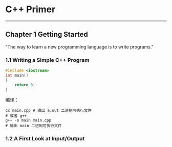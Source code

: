 # C++ Primer
______
## Chapter 1 Getting Started
"The way to learn a new programming language is to write programs."
### 1.1 Writing a Simple C++ Program

```c++
#include <iostream>
int main()
{
    return 0;
}
```
编译：
```shell
cc main.cpp # 输出 a.out 二进制可执行文件
# 或者 g++
g++ -o main main.cpp
# 输出 main 二进制可执行文件
```

### 1.2 A First Look at Input/Output

